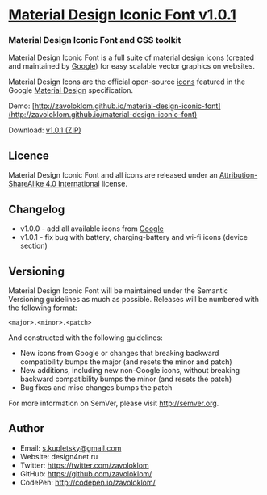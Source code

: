 # [Material Design Iconic Font v1.0.1](http://zavoloklom.github.io/material-design-iconic-font)
### Material Design Iconic Font and CSS toolkit

Material Design Iconic Font is a full suite of material design icons (created and maintained by [Google](https://github.com/google/material-design-icons)) for easy scalable vector graphics on websites.

Material Design Icons are the official open-source [icons](http://www.google.com/design/spec/resources/sticker-sheets.html#sticker-sheets-components) featured in the Google [Material Design](http://www.google.com/design/spec) specification.

Demo: [http://zavoloklom.github.io/material-design-iconic-font](http://zavoloklom.github.io/material-design-iconic-font)

Download: [v1.0.1 (ZIP)](https://github.com/zavoloklom/material-design-iconic-font/releases/download/v1.0.1/material-design-iconic-font.zip)

## Licence

Material Design Iconic Font and all icons are released under an [Attribution-ShareAlike 4.0 International](http://creativecommons.org/licenses/by-sa/4.0/) license.

## Changelog
- v1.0.0 - add all available icons from [Google](https://github.com/google/material-design-icons)
- v1.0.1 - fix bug with battery, charging-battery and wi-fi icons (device section)

## Versioning

Material Design Iconic Font will be maintained under the Semantic Versioning guidelines as much as possible. Releases will be numbered with the following format:

`<major>.<minor>.<patch>`

And constructed with the following guidelines:

* New icons from Google or changes that breaking backward compatibility bumps the major (and resets the minor and patch)
* New additions, including new non-Google icons, without breaking backward compatibility bumps the minor (and resets the patch)
* Bug fixes and misc changes bumps the patch

For more information on SemVer, please visit http://semver.org.

## Author
- Email: s.kupletsky@gmail.com
- Website: design4net.ru
- Twitter: https://twitter.com/zavoloklom
- GitHub: https://github.com/zavoloklom/
- CodePen: http://codepen.io/zavoloklom/
